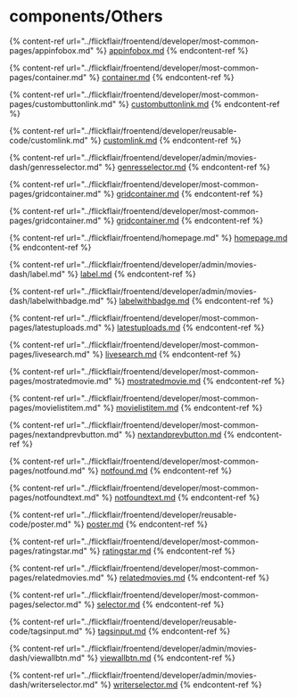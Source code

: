 # components/Others



{% content-ref url="../flickflair/froentend/developer/most-common-pages/appinfobox.md" %}
[appinfobox.md](../flickflair/froentend/developer/most-common-pages/appinfobox.md)
{% endcontent-ref %}



{% content-ref url="../flickflair/froentend/developer/most-common-pages/container.md" %}
[container.md](../flickflair/froentend/developer/most-common-pages/container.md)
{% endcontent-ref %}



{% content-ref url="../flickflair/froentend/developer/most-common-pages/custombuttonlink.md" %}
[custombuttonlink.md](../flickflair/froentend/developer/most-common-pages/custombuttonlink.md)
{% endcontent-ref %}



{% content-ref url="../flickflair/froentend/developer/reusable-code/customlink.md" %}
[customlink.md](../flickflair/froentend/developer/reusable-code/customlink.md)
{% endcontent-ref %}



{% content-ref url="../flickflair/froentend/developer/admin/movies-dash/genresselector.md" %}
[genresselector.md](../flickflair/froentend/developer/admin/movies-dash/genresselector.md)
{% endcontent-ref %}



{% content-ref url="../flickflair/froentend/developer/most-common-pages/gridcontainer.md" %}
[gridcontainer.md](../flickflair/froentend/developer/most-common-pages/gridcontainer.md)
{% endcontent-ref %}



{% content-ref url="../flickflair/froentend/developer/most-common-pages/gridcontainer.md" %}
[gridcontainer.md](../flickflair/froentend/developer/most-common-pages/gridcontainer.md)
{% endcontent-ref %}



{% content-ref url="../flickflair/froentend/homepage.md" %}
[homepage.md](../flickflair/froentend/homepage.md)
{% endcontent-ref %}



{% content-ref url="../flickflair/froentend/developer/admin/movies-dash/label.md" %}
[label.md](../flickflair/froentend/developer/admin/movies-dash/label.md)
{% endcontent-ref %}



{% content-ref url="../flickflair/froentend/developer/admin/movies-dash/labelwithbadge.md" %}
[labelwithbadge.md](../flickflair/froentend/developer/admin/movies-dash/labelwithbadge.md)
{% endcontent-ref %}



{% content-ref url="../flickflair/froentend/developer/most-common-pages/latestuploads.md" %}
[latestuploads.md](../flickflair/froentend/developer/most-common-pages/latestuploads.md)
{% endcontent-ref %}



{% content-ref url="../flickflair/froentend/developer/most-common-pages/livesearch.md" %}
[livesearch.md](../flickflair/froentend/developer/most-common-pages/livesearch.md)
{% endcontent-ref %}



{% content-ref url="../flickflair/froentend/developer/most-common-pages/mostratedmovie.md" %}
[mostratedmovie.md](../flickflair/froentend/developer/most-common-pages/mostratedmovie.md)
{% endcontent-ref %}



{% content-ref url="../flickflair/froentend/developer/most-common-pages/movielistitem.md" %}
[movielistitem.md](../flickflair/froentend/developer/most-common-pages/movielistitem.md)
{% endcontent-ref %}



{% content-ref url="../flickflair/froentend/developer/most-common-pages/nextandprevbutton.md" %}
[nextandprevbutton.md](../flickflair/froentend/developer/most-common-pages/nextandprevbutton.md)
{% endcontent-ref %}



{% content-ref url="../flickflair/froentend/developer/most-common-pages/notfound.md" %}
[notfound.md](../flickflair/froentend/developer/most-common-pages/notfound.md)
{% endcontent-ref %}



{% content-ref url="../flickflair/froentend/developer/most-common-pages/notfoundtext.md" %}
[notfoundtext.md](../flickflair/froentend/developer/most-common-pages/notfoundtext.md)
{% endcontent-ref %}



{% content-ref url="../flickflair/froentend/developer/reusable-code/poster.md" %}
[poster.md](../flickflair/froentend/developer/reusable-code/poster.md)
{% endcontent-ref %}



{% content-ref url="../flickflair/froentend/developer/most-common-pages/ratingstar.md" %}
[ratingstar.md](../flickflair/froentend/developer/most-common-pages/ratingstar.md)
{% endcontent-ref %}



{% content-ref url="../flickflair/froentend/developer/most-common-pages/relatedmovies.md" %}
[relatedmovies.md](../flickflair/froentend/developer/most-common-pages/relatedmovies.md)
{% endcontent-ref %}



{% content-ref url="../flickflair/froentend/developer/most-common-pages/selector.md" %}
[selector.md](../flickflair/froentend/developer/most-common-pages/selector.md)
{% endcontent-ref %}



{% content-ref url="../flickflair/froentend/developer/reusable-code/tagsinput.md" %}
[tagsinput.md](../flickflair/froentend/developer/reusable-code/tagsinput.md)
{% endcontent-ref %}



{% content-ref url="../flickflair/froentend/developer/admin/movies-dash/viewallbtn.md" %}
[viewallbtn.md](../flickflair/froentend/developer/admin/movies-dash/viewallbtn.md)
{% endcontent-ref %}



{% content-ref url="../flickflair/froentend/developer/admin/movies-dash/writerselector.md" %}
[writerselector.md](../flickflair/froentend/developer/admin/movies-dash/writerselector.md)
{% endcontent-ref %}
